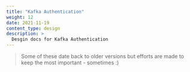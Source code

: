 ```yaml
---
title: "Kafka Authentication"
weight: 12
date: 2021-11-19
content_type: design
description: >
  Desgin docs for Kafka Authentication
---
```


>Some of these date back to older versions but efforts are made to keep the most important - sometimes :)

